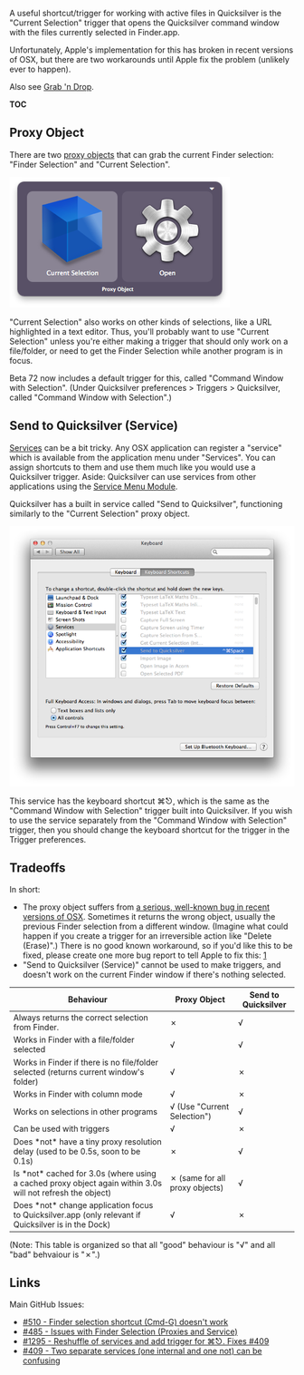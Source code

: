 A useful shortcut/trigger for working with active files in Quicksilver
is the "Current Selection" trigger that opens the Quicksilver command
window with the files currently selected in Finder.app.

Unfortunately, Apple's implementation for this has broken in recent
versions of OSX, but there are two workarounds until Apple fix the
problem (unlikely ever to happen).

Also see [Grab 'n Drop](Grab_'n_Drop "wikilink").

__TOC__

## Proxy Object

There are two [proxy objects](Proxy_Object "wikilink") that can grab the
current Finder selection: "Finder Selection" and "Current Selection".

![Current_selection.png>](images/Current_selection.png "File:Current_selection.png")

"Current Selection" also works on other kinds of selections, like a URL
highlighted in a text editor. Thus, you'll probably want to use "Current
Selection" unless you're either making a trigger that should only work
on a file/folder, or need to get the Finder Selection while another
program is in focus.

Beta 72 now includes a default trigger for this, called "Command Window
with Selection". (Under Quicksilver preferences \> Triggers \>
Quicksilver, called "Command Window with Selection".)

## Send to Quicksilver (Service)

[Services](http://www.macworld.com/article/1163996/how_to_use_services_in_mac_os_x.html)
can be a bit tricky. Any OSX application can register a "service" which
is available from the application menu under "Services". You can assign
shortcuts to them and use them much like you would use a Quicksilver
trigger. Aside: Quicksilver can use services from other applications
using the [Service Menu Module](Service_Menu_Module "wikilink").

Quicksilver has a built in service called "Send to Quicksilver",
functioning similarly to the "Current Selection" proxy object.

![System_Preferences_Send_to_Quicksilver_Service.png>](images/System_Preferences_Send_to_Quicksilver_Service.png "File:System_Preferences_Send_to_Quicksilver_Service.png")

This service has the keyboard shortcut ⌘⎋, which is the same as the
"Command Window with Selection" trigger built into Quicksilver. If you
wish to use the service separately from the "Command Window with
Selection" trigger, then you should change the keyboard shortcut for the
trigger in the Trigger preferences.

## Tradeoffs

In short:

-   The proxy object suffers from [a serious, well-known bug in recent
    versions of OSX](http://openradar.appspot.com/9406282). Sometimes it
    returns the wrong object, usually the previous Finder selection from
    a different window. (Imagine what could happen if you create a
    trigger for an irreversible action like "Delete (Erase)".) There is
    no good known workaround, so if you'd like this to be fixed, please
    create one more bug report to tell Apple to fix this:
    [1](https://bugreport.apple.com/)
-   "Send to Quicksilver (Service)" cannot be used to make triggers, and
    doesn't work on the current Finder window if there's nothing
    selected.

| Behaviour                                                                                                    | Proxy Object                   | Send to Quicksilver |
|--------------------------------------------------------------------------------------------------------------|--------------------------------|---------------------|
| Always returns the correct selection from Finder.                                                            | ✗                              | √                   |
| Works in Finder with a file/folder selected                                                                  | √                              | √                   |
| Works in Finder if there is no file/folder selected (returns current window's folder)                        | √                              | ✗                   |
| Works in Finder with column mode                                                                             | √                              | ✗                   |
| Works on selections in other programs                                                                        | √ (Use "Current Selection")    | √                   |
| Can be used with triggers                                                                                    | √                              | ✗                   |
| Does \*not\* have a tiny proxy resolution delay (used to be 0.5s, soon to be 0.1s)                           | ✗                              | √                   |
| Is \*not\* cached for 3.0s (where using a cached proxy object again within 3.0s will not refresh the object) | ✗ (same for all proxy objects) | √                   |
| Does \*not\* change application focus to Quicksilver.app (only relevant if Quicksilver is in the Dock)       | √                              | ✗                   |

(Note: This table is organized so that all "good" behaviour is "√" and
all "bad" behvaiour is "✗".)

## Links

Main GitHub Issues:

-   [\#510 - Finder selection shortcut (Cmd-G) doesn't
    work](https://github.com/quicksilver/Quicksilver/issues/510)
-   [\#485 - Issues with Finder Selection (Proxies and
    Service)](https://github.com/quicksilver/Quicksilver/issues/485)
-   [\#1295 - Reshuffle of services and add trigger for ⌘⎋. Fixes
    \#409](https://github.com/quicksilver/Quicksilver/pull/1295#issuecomment-11463027)
-   [\#409 - Two separate services (one internal and one not) can be
    confusing](https://github.com/quicksilver/Quicksilver/issues/409)